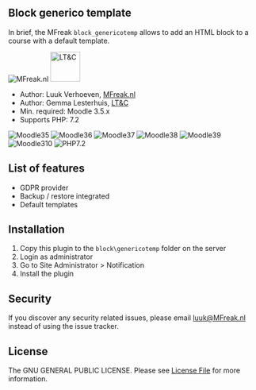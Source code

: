 ## Block generico template

In brief, the MFreak `block_genericotemp` allows to add an HTML block to a course with a default template. 
 
![MFreak.nl](https://MFreak.nl/logo_small.png) 
<img src="https://ltnc.nl/wp-content/uploads/2016/10/cropped-beeldmerk.png" alt="LT&C" width="60"/>


* Author: Luuk Verhoeven, [MFreak.nl](https://MFreak.nl/)
* Author: Gemma Lesterhuis, [LT&C](https://ltnc.nl/)
* Min. required: Moodle 3.5.x
* Supports PHP: 7.2 

![Moodle35](https://img.shields.io/badge/moodle-3.5-brightgreen.svg)
![Moodle36](https://img.shields.io/badge/moodle-3.6-brightgreen.svg)
![Moodle37](https://img.shields.io/badge/moodle-3.7-brightgreen.svg)
![Moodle38](https://img.shields.io/badge/moodle-3.8-brightgreen.svg)
![Moodle39](https://img.shields.io/badge/moodle-3.9-brightgreen.svg)
![Moodle310](https://img.shields.io/badge/moodle-3.10-brightgreen.svg)
![PHP7.2](https://img.shields.io/badge/PHP-7.2-brightgreen.svg)


## List of features
- GDPR provider
- Backup / restore integrated
- Default templates

## Installation
1.  Copy this plugin to the `block\genericotemp` folder on the server
2.  Login as administrator
3.  Go to Site Administrator > Notification
4.  Install the plugin

## Security

If you discover any security related issues, please email [luuk@MFreak.nl](mailto:luuk@MFreak.nl) instead of using the issue tracker.

## License

The GNU GENERAL PUBLIC LICENSE. Please see [License File](LICENSE.md) for more information.